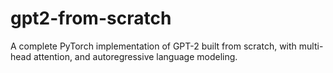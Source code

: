 # gpt2-from-scratch
A complete PyTorch implementation of GPT-2 built from scratch, with multi-head attention, and autoregressive language modeling.
